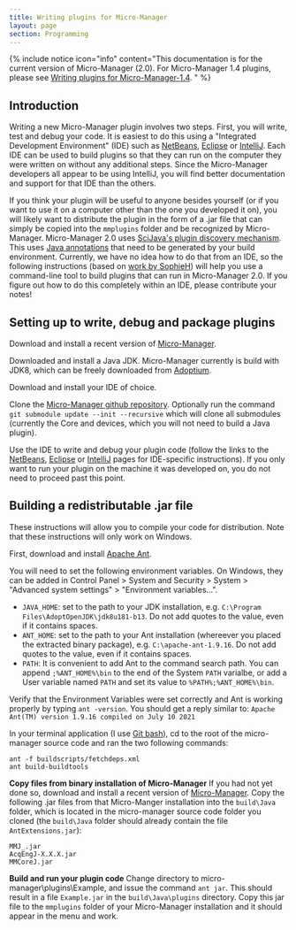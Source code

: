 ```yaml
---
title: Writing plugins for Micro-Manager
layout: page
section: Programming
---
```

{% include notice icon="info" content="This documentation is for the current version of Micro-Manager (2.0). For Micro-Manager 1.4 plugins, please see [Writing plugins for Micro-Manager-1.4](writing_plugins_for_Micro-Manager-1.4). " %}


## Introduction
Writing a new Micro-Manager plugin involves two steps. First, you will write, test and debug your code. It is easiest to do this using a "Integrated Development Environment" (IDE) such as [NetBeans](Using_Netbeans), [Eclipse](Using_Eclipse) or [IntelliJ](Using_IntelliJ). Each IDE can be used to build plugins so that they can run on the computer they were written on without any additional steps. Since the Micro-Manager developers all appear to be using IntelliJ, you will find better documentation and support for that IDE than the others.

If you think your plugin will be useful to anyone besides yourself (or if you want to use it on a computer other than the one you developed it on), you will likely want to distribute the plugin in the form of a .jar file that can simply be copied into the `mmplugins` folder and be recognized by Micro- Manager. Micro-Manager 2.0 uses [SciJava's plugin discovery mechanism](https://imagej.net/libs/scijava).  This uses [Java annotations](https://en.wikipedia.org/wiki/Java_annotation) that need to be generated by your build environment.  Currently, we have no idea how to do that from an IDE, so the following instructions (based on [work by SophieH](https://forum.image.sc/t/mm2-projector-plugin-and-library-source-files/41370/13)) will help you use a command-line tool to build plugins that can run in Micro-Manager 2.0. If you figure out how to do this completely within an IDE, please contribute your notes!

## Setting up to write, debug and package plugins
Download and install a recent version of [Micro-Manager](https://micro-manager.org/Micro-Manager_Nightly_Builds).

Downloaded and install a Java JDK. Micro-Manager currently is build with JDK8, which can be freely downloaded from [Adoptium](https://adoptium.net/?variant=openjdk8).

Download and install your IDE of choice. 

Clone the [Micro-Manager github repository](Micro-Manager_Source_Code). Optionally run the command ```git submodule update --init --recursive``` which will clone all submodules (currently the Core and devices, which you will not need to build a Java plugin).

Use the IDE to write and debug your plugin code (follow the links to the [NetBeans](Using_Netbeans), [Eclipse](Using_Eclipse) or [IntelliJ](Using_IntelliJ) pages for IDE-specific instructions). If you only want to run your plugin on the machine it was developed on, you do not need to proceed past this point. 

## Building a redistributable .jar file
These instructions will allow you to compile your code for distribution. Note that these instructions will only work on Windows. 

First, download and install [Apache Ant](https://ant.apache.org/bindownload.cgi). 

You will need to set the following environment variables. On Windows, they can be added in
Control Panel &gt; System and Security &gt; System &gt; "Advanced system
settings" &gt; "Environment variables...".

-   `JAVA_HOME`: set to the path to your JDK installation, e.g.
    `C:\Program Files\AdoptOpenJDK\jdk8u181-b13`. Do not add quotes to the value,
    even if it contains spaces.
-   `ANT_HOME`: set to the path to your Ant installation (whereever you
    placed the extracted binary package), e.g. `C:\apache-ant-1.9.16`. Do
    not add quotes to the value, even if it contains spaces.
-   `PATH`: It is convenient to add Ant to the command search path. You
    can append `;%ANT_HOME%\bin` to the end of the System `PATH`
    varialbe, or add a User variable named `PATH` and set its value to
    `%PATH%;%ANT_HOME%\bin`.
    
Verify that the Environment Variables were set correctly and  Ant is working properly by typing ```ant -version```. You should get a reply similar to:
    ```Apache Ant(TM) version 1.9.16 compiled on July 10 2021```

In your terminal application (I use [Git bash](https://git-scm.com/download/win)), cd to the root of the micro-manager source code and ran the two following commands:
```
ant -f buildscripts/fetchdeps.xml
ant build-buildtools
```

**Copy files from binary installation of Micro-Manager**
If you had not yet done so, download and install a recent version of [Micro-Manager](https://micro-manager.org/Micro-Manager_Nightly_Builds). Copy the following .jar files from that Micro-Manger installation into the ```build\Java``` folder, which is located in the micro-manager source code folder you cloned (the ```build\Java``` folder should already contain the file ```AntExtensions.jar```):
```
MMJ_.jar
AcqEngJ-X.X.X.jar
MMCoreJ.jar
```

**Build and run your plugin code**
Change directory to micro-manager\plugins\Example, and issue the command ```ant jar```.  This should result in a file ```Example.jar``` in the ```build\Java\plugins``` directory.  Copy this jar file to the ```mmplugins``` folder of your Micro-Manager installation and it should appear in the menu and work.

